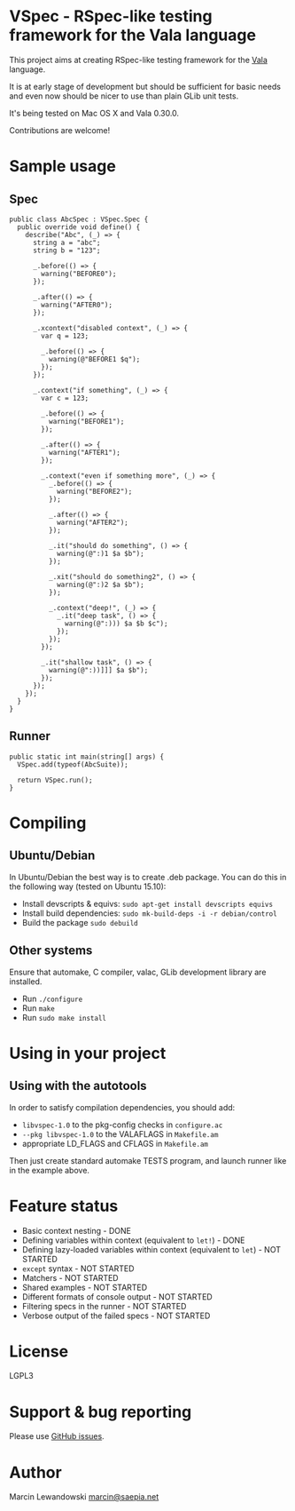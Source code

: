 # VSpec - RSpec-like testing framework for the Vala language

This project aims at creating RSpec-like testing framework for the
[Vala](http://live.gnome.org/Vala) language.

It is at early stage of development but should be sufficient for basic needs
and even now should be nicer to use than plain GLib unit tests.

It's being tested on Mac OS X and Vala 0.30.0.

Contributions are welcome!

# Sample usage

## Spec

```vala
public class AbcSpec : VSpec.Spec {
  public override void define() {
    describe("Abc", (_) => {
      string a = "abc";
      string b = "123";

      _.before(() => {
        warning("BEFORE0");
      });

      _.after(() => {
        warning("AFTER0");
      });

      _.xcontext("disabled context", (_) => {
        var q = 123;

        _.before(() => {
          warning(@"BEFORE1 $q");
        });
      });

      _.context("if something", (_) => {
        var c = 123;

        _.before(() => {
          warning("BEFORE1");
        });

        _.after(() => {
          warning("AFTER1");
        });

        _.context("even if something more", (_) => {
          _.before(() => {
            warning("BEFORE2");
          });

          _.after(() => {
            warning("AFTER2");
          });

          _.it("should do something", () => {
            warning(@":)1 $a $b");
          });

          _.xit("should do something2", () => {
            warning(@":)2 $a $b");
          });

          _.context("deep!", (_) => {
            _.it("deep task", () => {
              warning(@":))) $a $b $c");
            });
          });
        });

        _.it("shallow task", () => {
          warning(@":))]]] $a $b");
        });
      });
    });
  }
}
```

## Runner

```vala
public static int main(string[] args) {
  VSpec.add(typeof(AbcSuite));

  return VSpec.run();
}
```


# Compiling

## Ubuntu/Debian

In Ubuntu/Debian the best way is to create .deb package. You can do this in the
following way (tested on Ubuntu 15.10):

* Install devscripts & equivs: `sudo apt-get install devscripts equivs`
* Install build dependencies: `sudo mk-build-deps -i -r debian/control`
* Build the package `sudo debuild`

## Other systems

Ensure that automake, C compiler, valac, GLib development library are installed.

* Run `./configure`
* Run `make`
* Run `sudo make install`


# Using in your project

## Using with the autotools

In order to satisfy compilation dependencies, you should add:

* `libvspec-1.0` to the pkg-config checks in `configure.ac`
* `--pkg libvspec-1.0` to the VALAFLAGS in `Makefile.am`
* appropriate LD_FLAGS and CFLAGS in `Makefile.am`

Then just create standard automake TESTS program, and launch runner like in the
example above.


# Feature status

* Basic context nesting - DONE
* Defining variables within context (equivalent to `let!`) - DONE
* Defining lazy-loaded variables within context (equivalent to `let`) - NOT STARTED
* `except` syntax - NOT STARTED
* Matchers - NOT STARTED
* Shared examples - NOT STARTED
* Different formats of console output - NOT STARTED
* Filtering specs in the runner - NOT STARTED
* Verbose output of the failed specs - NOT STARTED

# License

LGPL3


# Support & bug reporting

Please use [GitHub issues](https://github.com/mspanc/vspec/issues).


# Author

Marcin Lewandowski <marcin@saepia.net>
